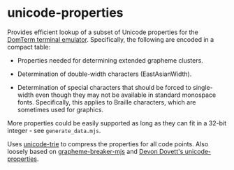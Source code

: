 # unicode-properties

Provides efficient lookup of a subset of Unicode properties for the
[DomTerm terminal emulator](https://domterm.org).
Specifically, the following are encoded in a compact table:

* Properties needed for determining extended grapheme clusters.

* Determination of double-width characters (EastAsianWidth).

* Determination of special characters that should be forced to single-width
even though they may not be available in standard monospace fonts.
Specifically, this applies to Braille characters, which are
sometimes used for graphics.

More properties could be easily supported as long as they can fit in a 32-bit integer - see `generate_data.mjs`.

Uses [unicode-trie](https://github.com/devongovett/unicode-trie) to compress
the properties for all code points.
Also loosely based on [grapheme-breaker-mjs](https://github.com/taisukef/grapheme-breaker-mjs) and [Devon Dovett's unicode-properties](https://github.com/foliojs/unicode-properties).

